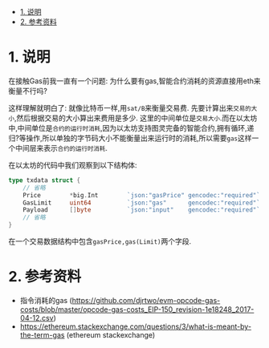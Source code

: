 <!-- TOC -->

- [1. 说明](#1-说明)
- [2. 参考资料](#2-参考资料)

<!-- /TOC -->


<a id="markdown-1-说明" name="1-说明"></a>
# 1. 说明

在接触Gas前我一直有一个问题: 为什么要有gas,智能合约消耗的资源直接用eth来衡量不行吗?

这样理解就明白了: 就像比特币一样,用`sat/B`来衡量交易费. 先要计算出来`交易的大小`,然后根据交易的大小算出来费用是多少. 这里的中间单位是`交易大小`.而在以太坊中,中间单位是`合约的运行时消耗`,因为以太坊支持图灵完备的智能合约,拥有循环,递归?等操作,所以单独的字节码大小不能衡量出来运行时的消耗,所以需要`gas`这样一个中间层来表示`合约的运行时消耗`.

在以太坊的代码中我们观察到以下结构体:

```go
type txdata struct {
    // 省略
    Price        *big.Int        `json:"gasPrice" gencodec:"required"`
    GasLimit     uint64          `json:"gas"      gencodec:"required"`
    Payload      []byte          `json:"input"    gencodec:"required"`
    // 省略
}
```

在一个交易数据结构中包含`gasPrice,gas(Limit)`两个字段.  


<a id="markdown-2-参考资料" name="2-参考资料"></a>
# 2. 参考资料

* 指令消耗的gas (https://github.com/djrtwo/evm-opcode-gas-costs/blob/master/opcode-gas-costs_EIP-150_revision-1e18248_2017-04-12.csv)
* https://ethereum.stackexchange.com/questions/3/what-is-meant-by-the-term-gas (ethereum stackexchange)
